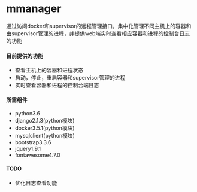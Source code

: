 # mmanager

通过访问docker和supervisor的远程管理接口，集中化管理不同主机上的容器和由supervisor管理的进程，并提供web端实时查看相应容器和进程的控制台日志的功能

#### 目前提供的功能

- 查看主机上的容器和进程状态
- 启动，停止，重启容器和supervisor管理的进程
- 实时查看容器和进程的控制台端日志

#### 所需组件

- python3.6
- django2.1.3(python模块)
- docker3.5.1(python模块)
- mysqlclient(python模块)
- bootstrap3.3.6
- jquery1.9.1
- fontawesome4.7.0

#### TODO

- 优化日志查看功能